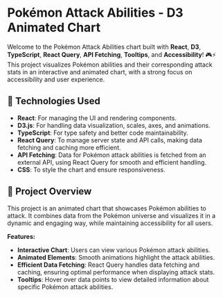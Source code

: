 # Pokémon Attack Abilities - D3 Animated Chart

Welcome to the Pokémon Attack Abilities chart built with **React**, **D3**, **TypeScript**, **React Query**, **API Fetching**, **Tooltips**, and **Accessibility**! 🎮⚡  
This project visualizes Pokémon abilities and their corresponding attack stats in an interactive and animated chart, with a strong focus on accessibility and user experience.

## 🧰 **Technologies Used**
- **React**: For managing the UI and rendering components.
- **D3.js**: For handling data visualization, scales, axes, and animations.
- **TypeScript**: For type safety and better code maintainability.
- **React Query**: To manage server state and API calls, making data fetching and caching more efficient.
- **API Fetching**: Data for Pokémon attack abilities is fetched from an external API, using React Query for smooth and efficient handling.
- **CSS**: To style the chart and ensure responsiveness.


## 🚀 **Project Overview**
This project is an animated chart that showcases Pokémon abilities to attack. It combines data from the Pokémon universe and visualizes it in a dynamic and engaging way, while maintaining accessibility for all users.

**Features:**
- **Interactive Chart**: Users can view various Pokémon attack abilities.
- **Animated Elements**: Smooth animations highlight the attack abilities.
- **Efficient Data Fetching**: React Query handles data fetching and caching, ensuring optimal performance when displaying attack stats.
- **Tooltips**: Hover over data points to view detailed information about specific Pokémon attack abilities.




  


